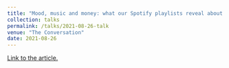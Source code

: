 ```yaml
---
title: "Mood, music and money: what our Spotify playlists reveal about the emotional nature of financial markets"
collection: talks
permalink: /talks/2021-08-26-talk
venue: "The Conversation"
date: 2021-08-26
---
```

[Link to the article.](https://theconversation.com/mood-music-and-money-what-our-spotify-playlists-reveal-about-the-emotional-nature-of-financial-markets-166166)

